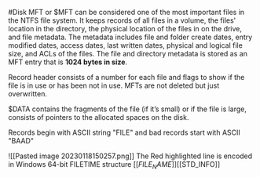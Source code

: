 #Disk MFT or $MFT can be considered one of the most important files in the NTFS file system. It keeps records of all files in a volume, the files' location in the directory, the physical location of the files in on the drive, and file metadata. The metadata includes file and folder create dates, entry modified dates, access dates, last written dates, physical and logical file size, and ACLs of the files. The file and directory metadata is stored as an MFT entry that is **1024 bytes in size**.

Record header consists of a number for each file and flags to show if the file is in use or has been not in use. MFTs are not deleted but just overwritten.

$DATA contains the fragments of the file (if it’s small) or if the file is large, consists of pointers to the allocated spaces on the disk.

Records begin with ASCII string "FILE" and bad records start with ASCII "BAAD"

![[Pasted image 20230118150257.png]]
The Red highlighted line is encoded in Windows 64-bit FILETIME structure 
[[$FILE_NAME]]
[[$STD_INFO]]
